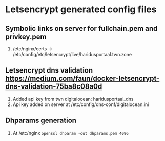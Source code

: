 # Letsencrypt generated config files

## Symbolic links on server for fullchain.pem and privkey.pem
  1. /etc/nginx/certs -> /etc/config/etc/letsencrypt/live/haridusportaal.twn.zone

## Letsencrypt dns validation https://medium.com/faun/docker-letsencrypt-dns-validation-75ba8c08a0d
  1. Added api key from twn digitalocean: haridusportaal_dns
  2. Api key added on server at /etc/config/dns-conf/digitalocean.ini

## Dhparams generation
  1. At /etc/nginx `openssl dhparam -out dhparams.pem 4096`
